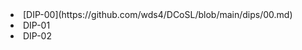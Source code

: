 <li>[DIP-00](https://github.com/wds4/DCoSL/blob/main/dips/00.md)</li>

<li>DIP-01</li>

<li>DIP-02</li>
